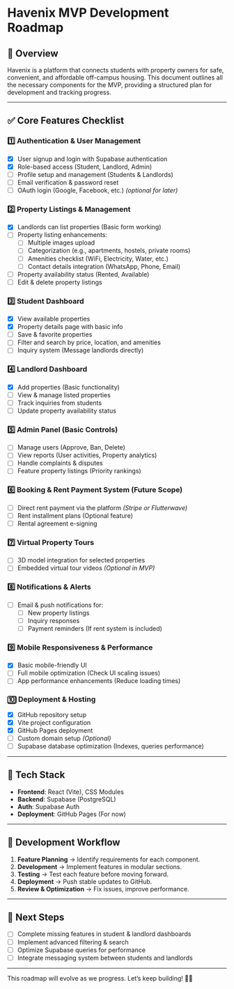 # Havenix MVP Development Roadmap

## 📌 Overview
Havenix is a platform that connects students with property owners for safe, convenient, and affordable off-campus housing. This document outlines all the necessary components for the MVP, providing a structured plan for development and tracking progress.

---

## ✅ Core Features Checklist

### 1️⃣ **Authentication & User Management**
- [x] User signup and login with Supabase authentication
- [x] Role-based access (Student, Landlord, Admin)
- [ ] Profile setup and management (Students & Landlords) 
- [ ] Email verification & password reset
- [ ] OAuth login (Google, Facebook, etc.) _(optional for later)_

### 2️⃣ **Property Listings & Management**
- [x] Landlords can list properties (Basic form working)
- [ ] Property listing enhancements:
  - [ ] Multiple images upload 
  - [ ] Categorization (e.g., apartments, hostels, private rooms)
  - [ ] Amenities checklist (WiFi, Electricity, Water, etc.)
  - [ ] Contact details integration (WhatsApp, Phone, Email)
- [ ] Property availability status (Rented, Available)
- [ ] Edit & delete property listings

### 3️⃣ **Student Dashboard**
- [x] View available properties
- [x] Property details page with basic info
- [ ] Save & favorite properties
- [ ] Filter and search by price, location, and amenities
- [ ] Inquiry system (Message landlords directly)

### 4️⃣ **Landlord Dashboard**
- [x] Add properties (Basic functionality)
- [ ] View & manage listed properties
- [ ] Track inquiries from students
- [ ] Update property availability status

### 5️⃣ **Admin Panel (Basic Controls)**
- [ ] Manage users (Approve, Ban, Delete)
- [ ] View reports (User activities, Property analytics)
- [ ] Handle complaints & disputes
- [ ] Feature property listings (Priority rankings)

### 6️⃣ **Booking & Rent Payment System (Future Scope)**
- [ ] Direct rent payment via the platform _(Stripe or Flutterwave)_
- [ ] Rent installment plans (Optional feature)
- [ ] Rental agreement e-signing

### 7️⃣ **Virtual Property Tours**
- [ ] 3D model integration for selected properties
- [ ] Embedded virtual tour videos _(Optional in MVP)_

### 8️⃣ **Notifications & Alerts**
- [ ] Email & push notifications for:
  - [ ] New property listings
  - [ ] Inquiry responses
  - [ ] Payment reminders (If rent system is included)

### 9️⃣ **Mobile Responsiveness & Performance**
- [x] Basic mobile-friendly UI
- [ ] Full mobile optimization (Check UI scaling issues)
- [ ] App performance enhancements (Reduce loading times)

### 🔟 **Deployment & Hosting**
- [x] GitHub repository setup
- [x] Vite project configuration
- [x] GitHub Pages deployment
- [ ] Custom domain setup _(Optional)_
- [ ] Supabase database optimization (Indexes, queries performance)

---

## 🔧 Tech Stack
- **Frontend**: React (Vite), CSS Modules
- **Backend**: Supabase (PostgreSQL)
- **Auth**: Supabase Auth
- **Deployment**: GitHub Pages (For now)

---

## 📝 Development Workflow
1. **Feature Planning** → Identify requirements for each component.
2. **Development** → Implement features in modular sections.
3. **Testing** → Test each feature before moving forward.
4. **Deployment** → Push stable updates to GitHub.
5. **Review & Optimization** → Fix issues, improve performance.

---

## 🚀 Next Steps
- [ ] Complete missing features in student & landlord dashboards
- [ ] Implement advanced filtering & search
- [ ] Optimize Supabase queries for performance
- [ ] Integrate messaging system between students and landlords

---

This roadmap will evolve as we progress. Let’s keep building! 💪🔥
